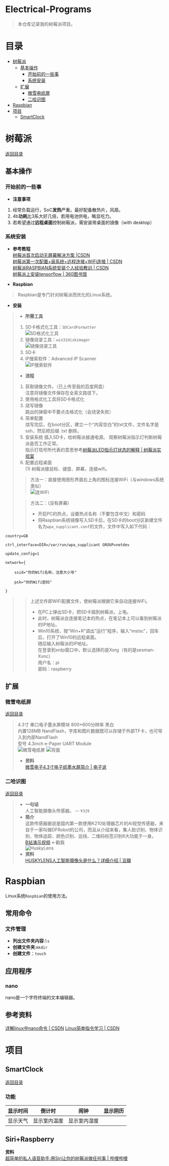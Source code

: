 # Electrical-Programs
> 本仓库记录我的树莓派项目。

# 目录
* [树莓派](#树莓派)  
    * [基本操作](#基本操作)  
        * [开始前的一些事](#开始前的一些事)  
        * [系统安装](#系统安装)  
    * [扩展](#扩展)  
        * [微雪电纸屏](#微雪电纸屏)  
        * [二哈识图](#二哈识图)  
* [Raspbian](#Raspbian)
* [项目](#项目)
    * [SmartClock](#SmartClock)

# 树莓派
[返回目录](#目录)
## 基本操作
### 开始前的一些事
* **注意事项**
1. 经常负载运行，SoC**发热**严重。最好配备散热片，风扇。
2. 4b**功耗**比3系大好几倍，若用电池供电，略显吃力。
3. 若希望通过**远程桌面**控制树莓派，需安装带桌面的镜像（with desktop）
### 系统安装
* **参考教程**  
[树莓派首次启动无屏幕解决方案 |CSDN](https://blog.csdn.net/weixin_43282511/article/details/90453295)  
[树莓派第一次配置+装系统+远程连接+WiFi连接 | CSDN](https://blog.csdn.net/qq_28821995/article/details/83185618)  
[树莓派RASPBIAN系统安装个人经验教训 | CSDN](https://blog.csdn.net/piaoyangguohai1/article/details/79596859)  
[树莓派上安装tensorflow | 360图书馆](http://www.360doc.com/content/19/0810/12/13145302_854037777.shtml)

* **Raspbian**
> Raspbian是专门针对树莓派而优化的Linux系统。  
* **安装**
> * **所需工具**  
> 1. SD卡格式化工具：`SDCardFormatter`  
> ![SD格式化工具](http://img4.imgtn.bdimg.com/it/u=2206007037,16898101&fm=15&gp=0.jpg)
> 2. 镜像烧录工具：`win32diskimager`  
> ![镜像烧录工具](http://img5.imgtn.bdimg.com/it/u=3214485409,2704380398&fm=26&gp=0.jpg)
> 3. SD卡  
> 4. IP搜索软件：Advanced IP Scanner  
> ![IP搜索软件](http://img4.imgtn.bdimg.com/it/u=1078071457,2542206237&fm=15&gp=0.jpg)  
> * **流程**
> 1. 获取镜像文件。（已上传至我的百度网盘）  
> 注意将镜像文件保存在全英文路径下。  
> 2. 使用格式化工具将SD卡格式化  
> 3. 烧写镜像  
> 跳出的弹窗中不要点击格式化（会烧录失败）  
> 4. 简单配置  
> 烧写完后，在boot分区，建立一个“内容空白”的txt文件，文件名字是 ssh，然后把后缀 .txt 删除。  
> 5. 安装系统 
> 插入SD卡，给树莓派接通电源。
> 观察树莓派指示灯判断树莓派是否工作正常。  
> 指示灯信号所代表的意思参考[树莓派LED指示灯状态的解释 | 树莓派实验室](https://shumeipai.nxez.com/2014/09/30/raspberry-pi-led-status-detail.html?variant=zh-cn)
> 6. 配置远程桌面  
> (1) 树莓派接鼠标、键盘、屏幕，连接wifi。  
>> 方法一：直接使用图形界面右上角的图标连接WiFi（与windows系统类似）  
>> ![连WiFi](http://img1.imgtn.bdimg.com/it/u=2232326196,3954081989&fm=26&gp=0.jpg)  
>  
>> 方法二：(没有屏幕)
>> * 开启PC的热点，设置热点名称（不要包含中文）和密码
>> * 将Raspbian系统镜像写入SD卡后，在SD卡的boot分区新建文件名为`wpa_supplicant.conf`的文件，文件中写入如下代码：  
```
country=GB
 
ctrl_interface=DIR=/var/run/wpa_supplicant GROUP=netdev
 
update_config=1
 
network={
 
    ssid="你的Wifi名称，注意大小写"
 
    psk="你的Wifi密码"
 
}
```
>> 上述文件即WiFi配置文件，使树莓派根据它来自动连接WiFi。  
>> * 在PC上弹出SD卡，把SD卡插到树莓派，上电。 
>> * 此时，树莓派会连接笔记本的热点，在笔记本上可以看到树莓派的IP地址。
>> * Win10系统，按“Win+R”调出“运行”程序，输入“mstsc”，回车后，打开了Win10的远程桌面。  
>> 随后输入树莓派的IP地址。  
>> 在登录到xrdp窗口中，默认选择的是Xorg（有的是sesman-Xvnc）  
>> 用户名：pi  
>> 密码：raspberry

## 扩展
### 微雪电纸屏
[返回目录](#目录)
> 4.3寸 串口电子墨水屏模块 800×600分辨率 黑白  
> 内置128MB NandFlash，字库和图片数据既可以存储于外部TF卡，也可导入到内部NandFlash  
> 型号 4.3inch e-Paper UART Module  
> ![微雪电纸屏](http://file.elecfans.com/web1/M00/AC/E7/pIYBAF3C01uAZR2qAADyaB2Wwz4369.jpg)
> ![背面](http://file.elecfans.com/web1/M00/AC/E7/pIYBAF3C01yASZO7AAIKgw1mKHM545.jpg)
> * **资料**  
> [微雪电子4.3寸电子纸墨水屏简介 | 电子说](http://www.elecfans.com/d/1106427.html)
### 二哈识图
[返回目录](#目录)
> * **一句话**  
> 人工智能摄像头传感器。 -- `¥329`
> * **简介**  
> 这款传感器据说是国内第一款使用K210处理器芯片的AI视觉传感器，来自于一家叫做DFRobot的公司，而且从介绍来看，集人脸识别、物体识别、物体追踪、颜色识别、巡线、二维码标签识别6大功能于一身。  
> [B站演示视频](https://www.bilibili.com/video/BV1di4y1t7KS) <-戳我  
> ![HuskyLens](https://bkimg.cdn.bcebos.com/pic/4d086e061d950a7b8a00f19d05d162d9f2d3c9b6?x-bce-process=image/watermark,g_7,image_d2F0ZXIvYmFpa2UxMTY=,xp_5,yp_5)  
> * **资料**  
> [HUSKYLENS人工智能摄像头是什么？详细介绍 | 豆瓣](https://www.douban.com/note/748920278/)

# Raspbian
Linux系统`Raspbian`的使用方法。
## 常用命令
### 文件管理
* **列出文件夹内容**:`ls`
* **创建文件夹**:`mkdir`
* **创建文件**：`touch`
## 应用程序
### nano
nano是一个字符终端的文本编辑器。  

## 参考资料
[详解linux中nano命令 | CSDN](https://blog.csdn.net/a4132447/article/details/95531532)
[Linux简单指令学习 | CSDN](https://blog.csdn.net/qyx635804080/article/details/87625422)
# 项目
## SmartClock
[返回目录](#目录)
### 功能  

显示时间 |倒计时| 闹钟 | 显示阴历
-----|-----|-----|-----
显示天气|显示室内温度|显示室内湿度|
  
## Siri+Raspberry
**资料**  
[超简单的私人语音助手:用Siri让你的树莓派做任何事 | 哔哩哔哩](https://www.bilibili.com/video/BV1x5411s7gE?t=5)
